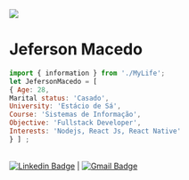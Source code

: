 <img width="auto" src="https://www.google.com/url?sa=i&url=https%3A%2F%2Fwww.pexels.com%2Fpt-br%2Ffoto%2Fabstrato-atividade-codificacao-codificador-270348%2F&psig=AOvVaw2mE5KqL3BX5uiN19p5zRme&ust=1596915421874000&source=images&cd=vfe&ved=0CAIQjRxqFwoTCJCv3cvriesCFQAAAAAdAAAAABAI">


# Jeferson Macedo

```js
import { information } from './MyLife';
let JefersonMacedo = [
{ Age: 28,
Marital status: 'Casado',
University: 'Estácio de Sá',
Course: 'Sistemas de Informação',
Objective: 'Fullstack Developer',
Interests: 'Nodejs, React Js, React Native'
} ] ;
```
 <br/> [![Linkedin Badge](https://img.shields.io/badge/-JefersonMacedo-blue?style=flat-square&logo=Linkedin&logoColor=white&link=https://www.linkedin.com/in/jeferson-macedo-4a3908158/)](https://www.linkedin.com/in/jeferson-macedo-4a3908158/) 
| 
[![Gmail Badge](https://img.shields.io/badge/-jefersonmacedowgf@gmail.com-c14438?style=flat-square&logo=Gmail&logoColor=white&link=mailto:jefersonmacedowgf@gmail.com)](mailto:jefersonmacedowgf@gmail.com)

<!--
**jefersonmmacedo/jefersonmmacedo** is a ✨ _special_ ✨ repository because its `README.md` (this file) appears on your GitHub profile.

Here are some ideas to get you started:

- 🔭 I’m currently working on ...
- 🌱 I’m currently learning ...
- 👯 I’m looking to collaborate on ...
- 🤔 I’m looking for help with ...
- 💬 Ask me about ...
- 📫 How to reach me: ...
- 😄 Pronouns: ...
- ⚡ Fun fact: ...
-->
